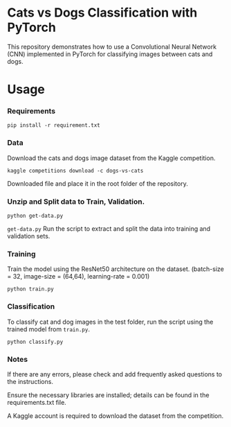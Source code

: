# Cats vs Dogs Classification with PyTorch

This repository demonstrates how to use a Convolutional Neural Network (CNN) implemented in PyTorch for classifying images between cats and dogs.

# Usage
### Requirements
```
pip install -r requirement.txt
```
### Data
Download the cats and dogs image dataset from the Kaggle competition.
```
kaggle competitions download -c dogs-vs-cats
```
Downloaded file and place it in the root folder of the repository.
### Unzip and Split data to Train, Validation.
```
python get-data.py
```
`get-data.py` Run the script to extract and split the data into training and validation sets.

### Training
Train the model using the ResNet50 architecture on the dataset.
(batch-size = 32, image-size = (64,64), learning-rate = 0.001)
```
python train.py
```

### Classification
To classify cat and dog images in the test folder, run the script using the trained model from `train.py`.
```
python classify.py
```

### Notes

If there are any errors, please check and add frequently asked questions to the instructions.

Ensure the necessary libraries are installed; details can be found in the requirements.txt file.

A Kaggle account is required to download the dataset from the competition.
